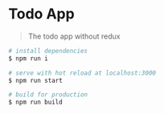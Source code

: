 # Todo App

>The todo app without redux


``` bash
# install dependencies
$ npm run i

# serve with hot reload at localhost:3000
$ npm run start

# build for production
$ npm run build

```
